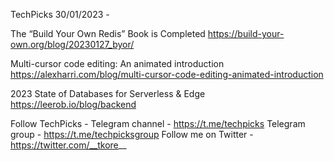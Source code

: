 TechPicks 30/01/2023 -

The “Build Your Own Redis” Book is Completed
https://build-your-own.org/blog/20230127_byor/

Multi-cursor code editing: An animated introduction
https://alexharri.com/blog/multi-cursor-code-editing-animated-introduction

2023 State of Databases for Serverless & Edge
https://leerob.io/blog/backend

Follow TechPicks -
Telegram channel - https://t.me/techpicks
Telegram group - https://t.me/techpicksgroup
Follow me on Twitter - https://twitter.com/__tkore__